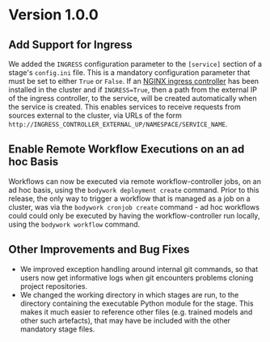 # Version 1.0.0

## Add Support for Ingress

We added the `INGRESS` configuration parameter to the `[service]` section of a stage's `config.ini` file. This is a mandatory configuration parameter that must be set to either `True` or `False`. If an [NGINX ingress controller](../kubernetes.md#configuring-ingress) has been installed in the cluster and if `INGRESS=True`, then a path from the external IP of the ingress controller, to the service, will be created automatically when the service is created. This enables services to receive requests from sources external to the cluster, via URLs of the form `http://INGRESS_CONTROLLER_EXTERNAL_UP/NAMESPACE/SERVICE_NAME`.

## Enable Remote Workflow Executions on an ad hoc Basis

Workflows can now be executed via remote workflow-controller jobs, on an ad hoc basis, using the `bodywork deployment create` command. Prior to this release, the only way to trigger a workflow that is managed as a job on a cluster, was via the `bodywork cronjob create` command - ad hoc workflows could could only be executed by having the workflow-controller run locally, using the `bodywork workflow` command.

## Other Improvements and Bug Fixes

- We improved exception handling around internal git commands, so that users now get informative logs when git encounters problems cloning project repositories.
- We changed the working directory in which stages are run, to the directory containing the executable Python module for the stage. This makes it much easier to reference other files (e.g. trained models and other such artefacts), that may have be included with the other mandatory stage files.
